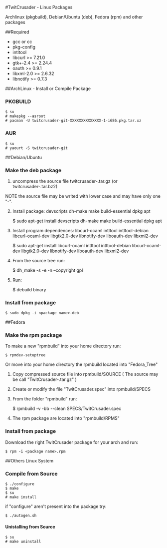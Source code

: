 #TwitCrusader - Linux Packages

Archlinux (pkgbuild), Debian/Ubuntu (deb), Fedora (rpm) and other packages

##Required

* gcc or cc
* pkg-config
* intltool
* libcurl >= 7.21.0
* gtk+-2.4 >= 2.24.4
* oauth >= 0.9.1
* libxml-2.0 >= 2.6.32
* libnotify >= 0.7.3


##ArchLinux - Install or Compile Package

### PKGBUILD
    $ su
    # makepkg --asroot
    # pacman -U twitcrusader-git-XXXXXXXXXXXXXX-1-i686.pkg.tar.xz

### AUR
    $ su
    # yaourt -S twitcrusader-git


##Debian/Ubuntu

### Make the deb package

1) uncompress the source file twitcrusader-<version>.tar.gz (or twitcrusader-<version>.tar.bz2)

NOTE the source file may be writed with lower case and may have only one  "-". 

2) Install package:  devscripts dh-make make build-essential dpkg apt

    $ sudo apt-get install devscripts dh-make make build-essential dpkg apt

3) Install program dependences: libcurl-ocaml intltool intltool-debian libcurl-ocaml-dev libgtk2.0-dev libnotify-dev liboauth-dev libxml2-dev

    $ sudo apt-get install libcurl-ocaml intltool intltool-debian libcurl-ocaml-dev libgtk2.0-dev libnotify-dev liboauth-dev libxml2-dev

4) From the source tree run:

    $ dh_make -s -e <email address> -n –copyright gpl

5) Run:

    $ debuild binary 

### Install from package

    $ sudo dpkg -i <package name>.deb


##Fedora

### Make the rpm package

To make a new "rpmbuild" into your home directory run:

	$ rpmdev-setuptree

Or move into your home directory the rpmbuild located into "Fedora_Tree" 

1) Copy compressed source file into rpmbuild/SOURCE
	( The source may be call "TwitCrusader-<version>.tar.gz" )

2) Create or modify the file "TwitCrusader.spec" into rpmbuild/SPECS

3) From the folder "rpmbuild" run:

	$ rpmbuild -v -bb --clean SPECS/TwitCrusader.spec

4) The rpm package are located into "rpmbuild/RPMS"


### Install from package

Download the right TwitCrusader package for your arch and run:

	$ rpm -i <package name>.rpm

##Others Linux System

### Compile from Source
    $ ./configure
    $ make
    $ su
    # make install

if "configure" aren't present into the package try:

    $ ./autogen.sh

#### Unistalling from Source
    $ su
    # make uninstall
    
